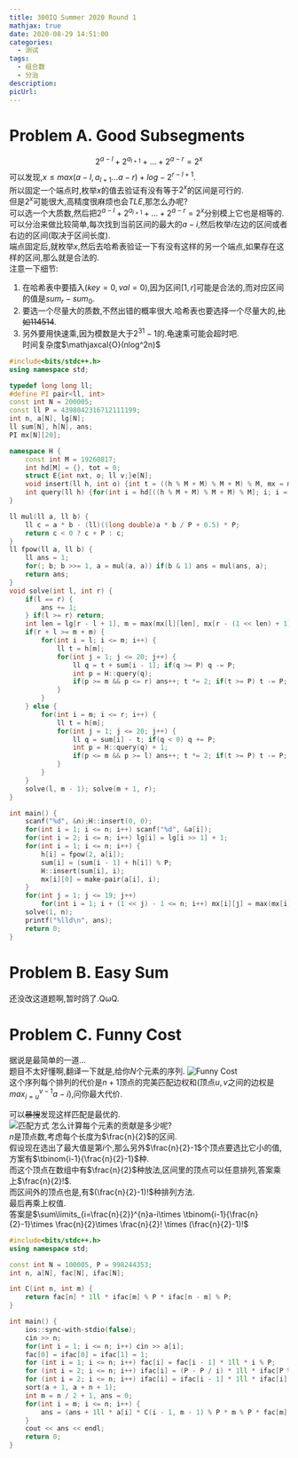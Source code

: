 ```yaml
---
title: 300IQ Summer 2020 Round 1
mathjax: true
date: 2020-08-29 14:51:00
categories: 
  - 测试
tags: 
  - 组合数
  - 分治
description: 
picUrl: 
---
```



# Problem A. Good Subsegments
$$2^{a-l}+2^{a_{l+1}}+...+2^{a-r}=2^x$$
可以发现,$x\leq max(a-l,a_{l+1}...a-r)+log-2^{r-l+1}$.  
所以固定一个端点时,枚举$x$的值去验证有没有等于$2^x$的区间是可行的.  
但是$2^x$可能很大,高精度很麻烦也会$TLE$,那怎么办呢?  
可以选一个大质数,然后把$2^{a-l}+2^{a_{l+1}}+...+2^{a-r}=2^x$分别模上它也是相等的.
可以分治来做比较简单,每次找到当前区间的最大的$a-i$,然后枚举$i$左边的区间或者右边的区间(取决于区间长度).  
端点固定后,就枚举$x$,然后去哈希表验证一下有没有这样的另一个端点,如果存在这样的区间,那么就是合法的.  
注意一下细节:
1. 在哈希表中要插入$(key=0,val=0)$,因为区间$[1,r]$可能是合法的,而对应区间的值是$sum_r-sum_0$.  
2. 要选一个尽量大的质数,不然出错的概率很大.哈希表也要选择一个尽量大的,~~比如$114514$~~.  
3. 另外要用快速乘,因为模数是大于$2^{31}-1$的.龟速乘可能会超时吧.  
时间复杂度$\mathjaxcal{O}(nlog^2n)$

```cpp
#include<bits/stdc++.h>
using namespace std;

typedef long long ll;
#define PI pair<ll, int>
const int N = 200005;
const ll P = 4398042316712111199;
int n, a[N], lg[N];
ll sum[N], h[N], ans;
PI mx[N][20];

namespace H {
    const int M = 19260817;
    int hd[M] = {}, tot = 0;
    struct E{int nxt, o; ll v;}e[N];
    void insert(ll h, int o) {int t = ((h % M + M) % M + M) % M, mx = max(t, mx); e[++tot] = E{hd[t], o, h}; hd[t] = tot;}
    int query(ll h) {for(int i = hd[((h % M + M) % M + M) % M]; i; i = e[i].nxt) if(e[i].v == h) return e[i].o; return -1;}
}

ll mul(ll a, ll b) {
    ll c = a * b - (ll)((long double)a * b / P + 0.5) * P;
    return c < 0 ? c + P : c;
}
ll fpow(ll a, ll b) {
    ll ans = 1;
    for(; b; b >>= 1, a = mul(a, a)) if(b & 1) ans = mul(ans, a);
    return ans;
}
void solve(int l, int r) {
    if(l == r) {
        ans += 1;
    } if(l >= r) return;
    int len = lg[r - l + 1], m = max(mx[l][len], mx[r - (1 << len) + 1][len]).second;
    if(r + l >= m + m) {
        for(int i = l; i <= m; i++) {
            ll t = h[m];
            for(int j = 1; j <= 20; j++) {
                ll q = t + sum[i - 1]; if(q >= P) q -= P;
                int p = H::query(q);
                if(p >= m && p <= r) ans++; t *= 2; if(t >= P) t -= P;
            } 
        }
    } else {
        for(int i = m; i <= r; i++) {
            ll t = h[m];
            for(int j = 1; j <= 20; j++) {
                ll q = sum[i] - t; if(q < 0) q += P;
                int p = H::query(q) + 1;
                if(p <= m && p >= l) ans++; t *= 2; if(t >= P) t -= P;
            }
        }
    }
    solve(l, m - 1); solve(m + 1, r);
}

int main() {
    scanf("%d", &n);H::insert(0, 0);
    for(int i = 1; i <= n; i++) scanf("%d", &a[i]);
    for(int i = 2; i <= n; i++) lg[i] = lg[i >> 1] + 1;
    for(int i = 1; i <= n; i++) {
        h[i] = fpow(2, a[i]);
        sum[i] = (sum[i - 1] + h[i]) % P;
        H::insert(sum[i], i);
        mx[i][0] = make-pair(a[i], i);
    }
    for(int j = 1; j <= 19; j++)
        for(int i = 1; i + (1 << j) - 1 <= n; i++) mx[i][j] = max(mx[i][j - 1], mx[i + (1 << j - 1)][j - 1]);
    solve(1, n);
    printf("%lld\n", ans);
    return 0;
}
```

# Problem B. Easy Sum
还没改这道题啊,暂时鸽了.QωQ.  

# Problem C. Funny Cost
据说是最简单的一道...  
题目不太好懂啊,翻译一下就是,给你$N$个元素的序列. 
![Funny Cost](/image/07311.png)    
这个序列每个排列的代价是$n+1$顶点的完美匹配边权和(顶点$u,v$之间的边权是$max_{i=u}^{v-1}a-i$),问你最大代价.  

可以~~暴搜~~发现这样匹配是最优的.  
![匹配方式](/image/07312.png)
怎么计算每个元素的贡献是多少呢?   
$n$是顶点数,考虑每个长度为$\frac{n}{2}$的区间.  
假设现在选出了最大值是第$i$个,那么另外$\frac{n}{2}-1$个顶点要选比它小的值,方案有$\tbinom{i-1}{\frac{n}{2}-1}$种.  
而这个顶点在数组中有$\frac{n}{2}$种放法,区间里的顶点可以任意排列,答案乘上$\frac{n}{2}!$.  
而区间外的顶点也是,有$(\frac{n}{2}-1)!$种排列方法.  
最后再乘上权值.  
答案是$\sum\limits_{i=\frac{n}{2}}^{n}a-i\times \tbinom{i-1}{\frac{n}{2}-1}\times \frac{n}{2}\times \frac{n}{2}! \times (\frac{n}{2}-1)!$

```cpp
#include<bits/stdc++.h>
using namespace std;

const int N = 100005, P = 998244353;
int n, a[N], fac[N], ifac[N];

int C(int n, int m) {
    return fac[n] * 1ll * ifac[m] % P * ifac[n - m] % P;
}

int main() {
    ios::sync-with-stdio(false);
    cin >> n;
    for(int i = 1; i <= n; i++) cin >> a[i];
    fac[0] = ifac[0] = ifac[1] = 1;
    for (int i = 1; i <= n; i++) fac[i] = fac[i - 1] * 1ll * i % P;
    for (int i = 2; i <= n; i++) ifac[i] = (P - P / i) * 1ll * ifac[P % i] % P;
    for (int i = 2; i <= n; i++) ifac[i] = ifac[i - 1] * 1ll * ifac[i] % P;
    sort(a + 1, a + n + 1);
    int m = n / 2 + 1, ans = 0;
    for(int i = m; i <= n; i++) {
        ans = (ans + 1ll * a[i] * C(i - 1, m - 1) % P * m % P * fac[m] % P * fac[m - 1]) % P;
    } 
    cout << ans << endl;
    return 0;
}
```